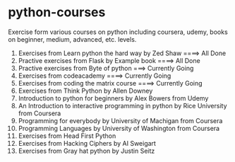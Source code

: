 python-courses
==============

Exercise form various courses on python including coursera, udemy, books on beginner, medium, advanced, etc. levels.

1. Exercises from Learn python the hard way by Zed Shaw ====> All Done
2. Practive exercises from Flask by Example book ====> All Done
3. Practive exercises from Byte of python ===> Currently Going
4. Exercises from codeacademy ====> Currently Going
5. Exercises from coding the matrix course ====> Currently Going
6. Exercises from Think Python by Allen Downey
7. Introduction to python for beginners by Alex Bowers from Udemy
8. An Introduction to interactive programming in python by Rice University from Coursera
9. Programming for everybody by University of Machigan from Coursera
10. Programming Languages by University of Washington from Coursera
11. Exercises from Head First Python
12. Exercises from Hacking Ciphers by AI Sweigart
13. Exercises from Gray hat python by Justin Seitz
